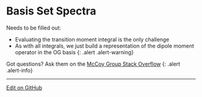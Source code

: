 # Basis Set Spectra

Needs to be filled out:
* Evaluating the transition moment integral is the only challenge
* As with all integrals, we just build a representation of the dipole moment operator in the OG basis
{: .alert .alert-warning}

Got questions? Ask them on the [McCoy Group Stack Overflow](https://stackoverflow.com/c/mccoygroup/questions/ask)
{: .alert .alert-info}

---

[Edit on GitHub](https://github.com/McCoyGroup/References/edit/gh-pages/References/Spectrum%20Generation/BasisSetSpectra.md)